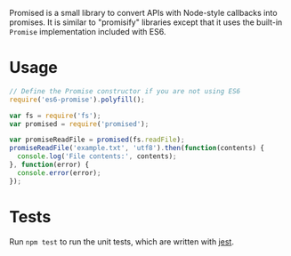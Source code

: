 Promised is a small library to convert APIs with Node-style callbacks into promises. It is similar to "promisify" libraries except that it uses the built-in `Promise` implementation included with ES6.

# Usage
```js
// Define the Promise constructor if you are not using ES6
require('es6-promise').polyfill();

var fs = require('fs');
var promised = require('promised');

var promiseReadFile = promised(fs.readFile);
promiseReadFile('example.txt', 'utf8').then(function(contents) {
  console.log('File contents:', contents);
}, function(error) {
  console.error(error);
});
```

# Tests

Run `npm test` to run the unit tests, which are written with [jest](https://facebook.github.io/jest/).
